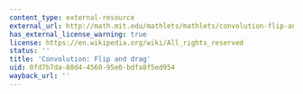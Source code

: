 ```yaml
---
content_type: external-resource
external_url: http://math.mit.edu/mathlets/mathlets/convolution-flip-and-drag/
has_external_license_warning: true
license: https://en.wikipedia.org/wiki/All_rights_reserved
status: ''
title: 'Convolution: Flip and drag'
uid: 0fd7b7da-88d4-4560-95e0-bdfa8f5ed954
wayback_url: ''
---
```

